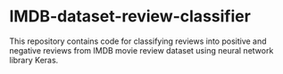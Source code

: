 # IMDB-dataset-review-classifier
This repository contains code for classifying reviews into positive and negative reviews from IMDB movie review dataset using neural network library Keras.
